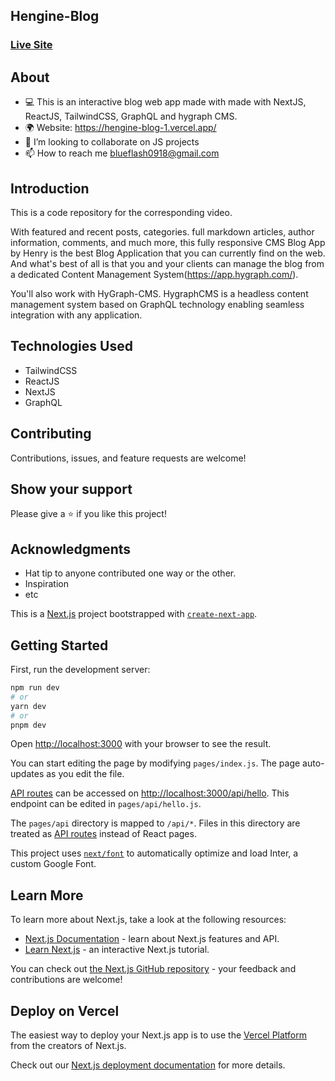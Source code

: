 ## Hengine-Blog
### [Live Site](https://hengine-blog-1.vercel.app/)

## About
* 💻 This is an interactive blog web app made with made with NextJS, ReactJS, TailwindCSS, GraphQL and hygraph CMS.
* 🌍 Website:  https://hengine-blog-1.vercel.app/
* 💞️ I’m looking to collaborate on JS projects 
* 📫 How to reach me blueflash0918@gmail.com


## Introduction
This is a code repository for the corresponding video. 

With featured and recent posts, categories. full markdown articles, author information, comments, and much more, this fully responsive CMS Blog App by Henry is the best Blog Application that you can currently find on the web. And what's best of all is that you and your clients can manage the blog from a dedicated Content Management System(https://app.hygraph.com/).

You'll also work with HyGraph-CMS. HygraphCMS is a headless content management system based on GraphQL technology enabling seamless integration with any application.

## Technologies Used
* TailwindCSS
* ReactJS
* NextJS
* GraphQL

## Contributing 
Contributions, issues, and feature requests are welcome!

## Show your support
Please give a ⭐️ if you like this project! 

## Acknowledgments
- Hat tip to anyone contributed one way or the other.
- Inspiration
- etc




This is a [Next.js](https://nextjs.org/) project bootstrapped with [`create-next-app`](https://github.com/vercel/next.js/tree/canary/packages/create-next-app).

## Getting Started

First, run the development server:

```bash
npm run dev
# or
yarn dev
# or
pnpm dev
```

Open [http://localhost:3000](http://localhost:3000) with your browser to see the result.

You can start editing the page by modifying `pages/index.js`. The page auto-updates as you edit the file.

[API routes](https://nextjs.org/docs/api-routes/introduction) can be accessed on [http://localhost:3000/api/hello](http://localhost:3000/api/hello). This endpoint can be edited in `pages/api/hello.js`.

The `pages/api` directory is mapped to `/api/*`. Files in this directory are treated as [API routes](https://nextjs.org/docs/api-routes/introduction) instead of React pages.

This project uses [`next/font`](https://nextjs.org/docs/basic-features/font-optimization) to automatically optimize and load Inter, a custom Google Font.

## Learn More

To learn more about Next.js, take a look at the following resources:

- [Next.js Documentation](https://nextjs.org/docs) - learn about Next.js features and API.
- [Learn Next.js](https://nextjs.org/learn) - an interactive Next.js tutorial.

You can check out [the Next.js GitHub repository](https://github.com/vercel/next.js/) - your feedback and contributions are welcome!

## Deploy on Vercel

The easiest way to deploy your Next.js app is to use the [Vercel Platform](https://vercel.com/new?utm_medium=default-template&filter=next.js&utm_source=create-next-app&utm_campaign=create-next-app-readme) from the creators of Next.js.

Check out our [Next.js deployment documentation](https://nextjs.org/docs/deployment) for more details.
